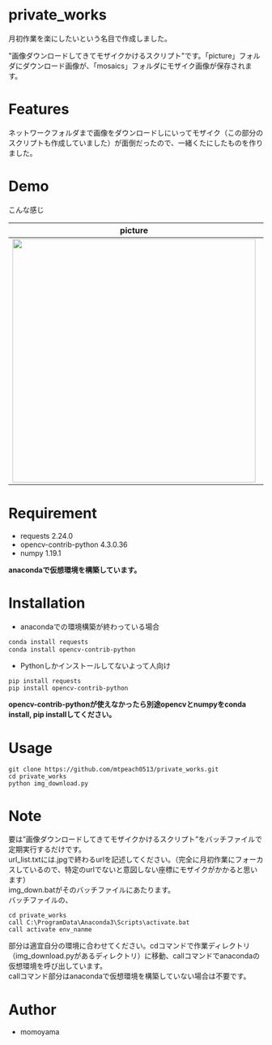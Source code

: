 # private_works

月初作業を楽にしたいという名目で作成しました。

"画像ダウンロードしてきてモザイクかけるスクリプト"です。「picture」フォルダにダウンロード画像が、「mosaics」フォルダにモザイク画像が保存されます。

# Features

ネットワークフォルダまで画像をダウンロードしにいってモザイク（この部分のスクリプトも作成していました）が面倒だったので、一緒くたにしたものを作りました。

# Demo

こんな感じ

|picture|mosaic|  
|-|-|  
|<img src="https://user-images.githubusercontent.com/41788884/99633842-eb7ec180-2a82-11eb-8156-4a7ce578f11e.jpg" width="480">|<img src="https://user-images.githubusercontent.com/41788884/99634410-cd659100-2a83-11eb-9c3f-5aafe7da867d.jpg" width="480">|

# Requirement

- requests 2.24.0
- opencv-contrib-python 4.3.0.36
- numpy 1.19.1

**anacondaで仮想環境を構築しています。**

# Installation

- anacondaでの環境構築が終わっている場合

```bash
conda install requests
conda install opencv-contrib-python
```

- Pythonしかインストールしてないよって人向け

```
pip install requests
pip install opencv-contrib-python
```

**opencv-contrib-pythonが使えなかったら別途opencvとnumpyをconda install, pip installしてください。**

# Usage

```
git clone https://github.com/mtpeach0513/private_works.git
cd private_works
python img_download.py
```

# Note

要は”画像ダウンロードしてきてモザイクかけるスクリプト”をバッチファイルで定期実行するだけです。  
url_list.txtには.jpgで終わるurlを記述してください。（完全に月初作業にフォーカスしているので、特定のurlでないと意図しない座標にモザイクがかかると思います）  
img_down.batがそのバッチファイルにあたります。  
バッチファイルの、
```
cd private_works
call C:\ProgramData\Anaconda3\Scripts\activate.bat
call activate env_nanme
```
部分は適宜自分の環境に合わせてください。cdコマンドで作業ディレクトリ（img_download.pyがあるディレクトリ）に移動、callコマンドでanacondaの仮想環境を呼び出しています。  
callコマンド部分はanacondaで仮想環境を構築していない場合は不要です。


# Author

* momoyama

